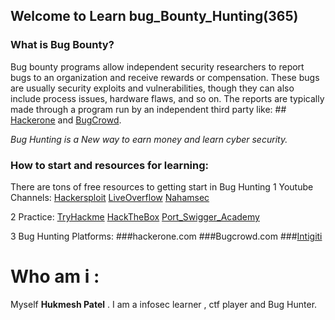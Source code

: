 ## Welcome to Learn bug_Bounty_Hunting(365)
### **What is Bug Bounty?**
Bug bounty programs allow independent security researchers to report bugs to an organization and receive rewards or compensation. These bugs are usually security exploits and vulnerabilities, though they can also include process issues, hardware flaws, and so on.
The reports are typically made through a program run by an independent third party like: ## [Hackerone](https://www.hackerone.com/) and [BugCrowd](https://www.bugcrowd.com/).

*Bug Hunting is a New way to earn money and learn cyber security.*

### How to start and resources for learning:
 There are tons of free resources to getting start in Bug Hunting
  1 Youtube Channels:
          [Hackersploit](https://www.youtube.com/c/HackerSploit)
          [LiveOverflow](https://www.youtube.com/c/LiveOverflow)
          [Nahamsec](https://www.youtube.com/c/Nahamsec)
 
 
 2 Practice:
        [TryHackme](https://tryhackme.com)
        [HackTheBox](https://hackthebox.com)
        [Port_Swigger_Academy](https://portswigger.net/web-security)
        
  3 Bug Hunting Platforms:
      ###hackerone.com
      ###Bugcrowd.com
      ###[Intigiti](https://www.intigriti.com/)
      
      


# Who am i :
  Myself **Hukmesh Patel** . I am a infosec learner , ctf player  and Bug Hunter.


